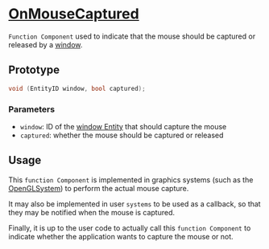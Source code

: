 # [OnMouseCaptured](OnMouseCaptured.hpp)

`Function Component` used to indicate that the mouse should be captured or released by a [window](../data/WindowComponent.md).

## Prototype

```cpp
void (EntityID window, bool captured);
```

### Parameters

* `window`: ID of the [window Entity](../data/WindowComponent.md) that should capture the mouse
* `captured`: whether the mouse should be captured or released

## Usage

This `function Component` is implemented in graphics systems (such as the [OpenGLSystem](../../systems/opengl/OpenGLSystem.md)) to perform the actual mouse capture.

It may also be implemented in user `systems` to be used as a callback, so that they may be notified when the mouse is captured.

Finally, it is up to the user code to actually call this `function Component` to indicate whether the application wants to capture the mouse or not.